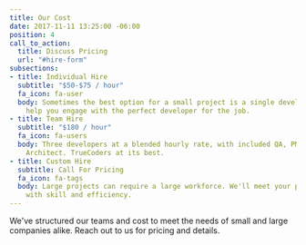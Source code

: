 ```yaml
---
title: Our Cost
date: 2017-11-11 13:25:00 -06:00
position: 4
call_to_action:
  title: Discuss Pricing
  url: "#hire-form"
subsections:
- title: Individual Hire
  subtitle: "$50-$75 / hour"
  fa_icon: fa-user
  body: Sometimes the best option for a small project is a single developer. We'll
    help you engage with the perfect developer for the job.
- title: Team Hire
  subtitle: "$180 / hour"
  fa_icon: fa-users
  body: Three developers at a blended hourly rate, with included QA, PM, and a supervising
    Architect. TrueCoders at its best.
- title: Custom Hire
  subtitle: Call For Pricing
  fa_icon: fa-tags
  body: Large projects can require a large workforce. We'll meet your project's requirements
    with skill and efficiency.
---
```


We've structured our teams and cost to meet the needs of small and large companies alike. Reach out to us for pricing and details.
